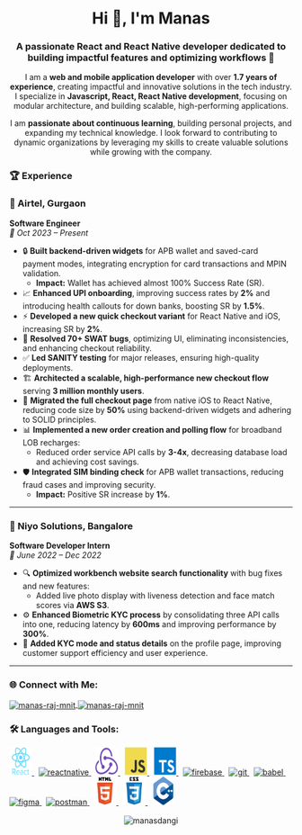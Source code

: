 <h1 align="center">Hi 👋, I'm Manas</h1>  
<h3 align="center">A passionate React and React Native developer dedicated to building impactful features and optimizing workflows 🚀</h3>  

<p align="center">  
  I am a <b>web and mobile application developer</b> with over <b>1.7 years of experience</b>, creating impactful and innovative solutions in the tech industry.  
  I specialize in <b>Javascript, React, React Native development</b>, focusing on modular architecture, and building scalable, high-performing applications.  
</p>  

<p align="center">  
  I am <b>passionate about continuous learning</b>, building personal projects, and expanding my technical knowledge. I look forward to contributing to dynamic organizations by leveraging my skills to create valuable solutions while growing with the company.  
</p>  

### 🏆 Experience  

### 🚀 Airtel, Gurgaon  
**Software Engineer**  
*📅 Oct 2023 – Present*  
- 🔒 **Built backend-driven widgets** for APB wallet and saved-card payment modes, integrating encryption for card transactions and MPIN validation.  
  - **Impact:** Wallet has achieved almost 100% Success Rate (SR).  
- 📈 **Enhanced UPI onboarding**, improving success rates by **2%** and introducing health callouts for down banks, boosting SR by **1.5%**.  
- ⚡ **Developed a new quick checkout variant** for React Native and iOS, increasing SR by **2%**.  
- 🐛 **Resolved 70+ SWAT bugs**, optimizing UI, eliminating inconsistencies, and enhancing checkout reliability.  
- ✅ **Led SANITY testing** for major releases, ensuring high-quality deployments.  
- 🏗️ **Architected a scalable, high-performance new checkout flow** serving **3 million monthly users**.  
- 🔄 **Migrated the full checkout page** from native iOS to React Native, reducing code size by **50%** using backend-driven widgets and adhering to SOLID principles.  
- 📊 **Implemented a new order creation and polling flow** for broadband LOB recharges:  
  - Reduced order service API calls by **3-4x**, decreasing database load and achieving cost savings.  
- 🛡️ **Integrated SIM binding check** for APB wallet transactions, reducing fraud cases and improving security.  
  - **Impact:** Positive SR increase by **1%**.  

---

### 🌟 Niyo Solutions, Bangalore  
**Software Developer Intern**  
*📅 June 2022 – Dec 2022*  
- 🔍 **Optimized workbench website search functionality** with bug fixes and new features:  
  - Added live photo display with liveness detection and face match scores via **AWS S3**.  
- ⚙️ **Enhanced Biometric KYC process** by consolidating three API calls into one, reducing latency by **600ms** and improving performance by **300%**.  
- 🔗 **Added KYC mode and status details** on the profile page, improving customer support efficiency and user experience.  

---

<h3 align="left">🌐 Connect with Me:</h3>  
<p align="left">  
  <a href="https://linkedin.com/in/manas-raj-mnit" target="_blank">  
    <img align="center" src="https://raw.githubusercontent.com/rahuldkjain/github-profile-readme-generator/master/src/images/icons/Social/linked-in-alt.svg" alt="manas-raj-mnit" height="30" width="40" />  
  </a>  
  <a href="https://www.naukri.com/mnjuser/profile?id=&altresid" target="_blank">  
    <img align="center" src="https://tinyurl.com/52yz5zjd" alt="manas-raj-mnit" height="30" width="40" />  
  </a>  
</p>

<h3 align="left">🛠️ Languages and Tools:</h3>  
<p align="left">  
  <a href="https://reactjs.org/" target="_blank" rel="noreferrer">  
    <img src="https://raw.githubusercontent.com/devicons/devicon/master/icons/react/react-original-wordmark.svg" alt="react" width="40" height="50" />  
  </a>  
  &nbsp;  
  <a href="https://reactnative.dev/" target="_blank" rel="noreferrer">  
    <img src="https://reactnative.dev/img/header_logo.svg" alt="reactnative" width="40" height="50" />  
  </a>  
  &nbsp;  
  <a href="https://redux.js.org" target="_blank" rel="noreferrer">  
    <img src="https://raw.githubusercontent.com/devicons/devicon/master/icons/redux/redux-original.svg" alt="redux" width="40" height="50" />  
  </a>  
  &nbsp;  
  <a href="https://developer.mozilla.org/en-US/docs/Web/JavaScript" target="_blank" rel="noreferrer">  
    <img src="https://raw.githubusercontent.com/devicons/devicon/master/icons/javascript/javascript-original.svg" alt="javascript" width="40" height="50" />  
  </a>  
  &nbsp;  
  <a href="https://www.typescriptlang.org/" target="_blank" rel="noreferrer">  
    <img src="https://raw.githubusercontent.com/devicons/devicon/master/icons/typescript/typescript-original.svg" alt="typescript" width="40" height="50" />  
  </a>  
  &nbsp;  
  <a href="https://firebase.google.com/" target="_blank" rel="noreferrer">  
    <img src="https://www.vectorlogo.zone/logos/firebase/firebase-icon.svg" alt="firebase" width="40" height="50" />  
  </a>  
  &nbsp;  
  <a href="https://git-scm.com/" target="_blank" rel="noreferrer">  
    <img src="https://www.vectorlogo.zone/logos/git-scm/git-scm-icon.svg" alt="git" width="40" height="50" />  
  </a>  
  &nbsp;  
  <a href="https://babeljs.io/" target="_blank" rel="noreferrer">  
    <img src="https://www.vectorlogo.zone/logos/babeljs/babeljs-icon.svg" alt="babel" width="40" height="50" />  
  </a>  
  &nbsp;  
  <a href="https://www.figma.com/" target="_blank" rel="noreferrer">  
    <img src="https://www.vectorlogo.zone/logos/figma/figma-icon.svg" alt="figma" width="40" height="50" />  
  </a>  
  &nbsp;  
  <a href="https://postman.com" target="_blank" rel="noreferrer">  
    <img src="https://www.vectorlogo.zone/logos/getpostman/getpostman-icon.svg" alt="postman" width="40" height="50" />  
  </a>  
  &nbsp;  
  <a href="https://www.w3schools.com/html/" target="_blank" rel="noreferrer">  
    <img src="https://raw.githubusercontent.com/devicons/devicon/master/icons/html5/html5-original-wordmark.svg" alt="html5" width="40" height="50" />  
  </a>  
  &nbsp;  
  <a href="https://www.w3schools.com/css/" target="_blank" rel="noreferrer">  
    <img src="https://raw.githubusercontent.com/devicons/devicon/master/icons/css3/css3-original-wordmark.svg" alt="css3" width="40" height="50" />  
  </a>  
  &nbsp;  
  <a href="https://www.w3schools.com/cpp/" target="_blank" rel="noreferrer">  
    <img src="https://raw.githubusercontent.com/devicons/devicon/master/icons/cplusplus/cplusplus-original.svg" alt="cplusplus" width="40" height="50" />  
  </a>  
</p>

<p align="center">  
  <img align="center" src="https://github-readme-stats.vercel.app/api/top-langs?username=manasdangi&show_icons=true&locale=en&layout=compact" alt="manasdangi" />  
</p>
